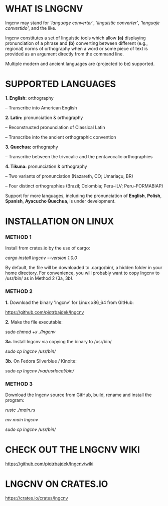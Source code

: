 # WHAT IS LNGCNV

lngcnv may stand for _'language converter'_, _'linguistic converter'_, _'lenguaje convertido'_, and the like.

lngcnv constitutes a set of linguistic tools which allow **(a)** displaying pronunciation of a phrase and **(b)** converting between different (e.g., regional) norms of orthography when a word or some piece of text is provided as an argument directly from the command line.

Multiple modern and ancient languages are (projected to be) supported.

# SUPPORTED LANGUAGES

**1. English:** orthography

– Transcribe into American English

**2. Latin:** pronunciation & orthography

– Reconstructed pronunciation of Classical Latin

– Transcribe into the ancient orthographic convention

**3. Quechua:** orthography

– Transcribe between the trivocalic and the pentavocalic orthographies

**4. Tikuna:** pronunciation & orthography

– Two variants of pronunciation (Nazareth, CO; Umariaçu, BR)

– Four distinct orthographies (Brazil; Colombia; Peru–ILV; Peru–FORMABIAP)

Support for more languages, including the pronunciation of **English**, **Polish**, **Spanish**, **Ayacucho Quechua**, is under development.

# INSTALLATION ON LINUX

### METHOD 1

Install from crates.io by the use of cargo:

_cargo install lngcnv --version 1.0.0_

By default, the file will be downloaded to .cargo/bin/, a hidden folder in your home directory. For convenience, you will probably want to copy lngcnv to /usr/bin/ as in Method 2 (3a, 3b).

### METHOD 2

**1.** Download the binary 'lngcnv' for Linux x86_64 from GitHub:

https://github.com/piotrbajdek/lngcnv

**2.** Make the file executable:

_sudo chmod +x ./lngcnv_

**3a.** Install lngcnv via copying the binary to /usr/bin/

_sudo cp lngcnv /usr/bin/_

**3b.** On Fedora Silverblue / Kinoite:

_sudo cp lngcnv /var/usrlocal/bin/_

### METHOD 3

Download the lngcnv source from GitHub, build, rename and install the program:

_rustc ./main.rs_

_mv main lngcnv_

_sudo cp lngcnv /usr/bin/_

# CHECK OUT THE LNGCNV WIKI

https://github.com/piotrbajdek/lngcnv/wiki

# LNGCNV ON CRATES.IO
https://crates.io/crates/lngcnv
